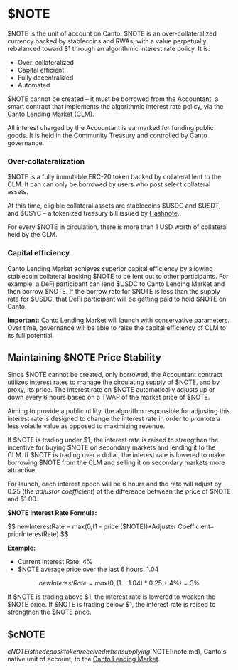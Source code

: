 # $NOTE

$NOTE is the unit of account on Canto. $NOTE is an over-collateralized currency backed by stablecoins and RWAs, with a value perpetually rebalanced toward $1 through an algorithmic interest rate policy. It is:

* Over-collateralized
* Capital efficient
* Fully decentralized
* Automated

$NOTE cannot be created – it must be borrowed from the Accountant, a smart contract that implements the algorithmic interest rate policy, via the [Canto Lending Market](../user-guides/lending-and-borrowing.md) (CLM).

All interest charged by the Accountant is earmarked for funding public goods. It is held in the Community Treasury and controlled by Canto governance.

### Over-collateralization

$NOTE is a fully immutable ERC-20 token backed by collateral lent to the CLM. It can can only be borrowed by users who post select collateral assets.

At this time, eligible collateral assets are stablecoins $USDC and $USDT, and $USYC – a tokenized treasury bill issued by [Hashnote](https://www.hashnote.com/).

For every $NOTE in circulation, there is more than 1 USD worth of collateral held by the CLM.

### Capital efficiency

Canto Lending Market achieves superior capital efficiency by allowing stablecoin collateral backing $NOTE to be lent out to other participants. For example, a DeFi participant can lend $USDC to Canto Lending Market and then borrow $NOTE. If the borrow rate for $NOTE is less than the supply rate for $USDC, that DeFi participant will be getting paid to hold $NOTE on Canto.

**Important:** Canto Lending Market will launch with conservative parameters. Over time, governance will be able to raise the capital efficiency of CLM to its full potential.

## Maintaining $NOTE Price Stability <a href="#price-algorithm" id="price-algorithm"></a>

Since $NOTE cannot be created, only borrowed, the Accountant contract utilizes interest rates to manage the circulating supply of $NOTE, and by proxy, its price. The interest rate on $NOTE automatically adjusts up or down every 6 hours based on a TWAP of the market price of $NOTE.

Aiming to provide a public utility, the algorithm responsible for adjusting this interest rate is designed to change the interest rate in order to promote a less volatile value as opposed to maximizing revenue.

If $NOTE is trading under $1, the interest rate is raised to strengthen the incentive for buying $NOTE on secondary markets and lending it to the CLM. If $NOTE is trading over a dollar, the interest rate is lowered to make borrowing $NOTE from the CLM and selling it on secondary markets more attractive.

For launch, each interest epoch will be 6 hours and the rate will adjust by 0.25 (the _adjustor coefficient_) of the difference between the price of $NOTE and $1.00.

**$NOTE Interest Rate Formula:**

$$
newInterestRate = max(0,(1 - price ($NOTE))*Adjuster Coefficient+ priorInterestRate)
$$

**Example:**

* Current Interest Rate: 4%
* $NOTE average price over the last 6 hours: 1.04

$$
newInterestRate = max(0,(1-1.04)*0.25+4\%) = 3\%
$$

If $NOTE is trading above $1, the interest rate is lowered to weaken the $NOTE price. If $NOTE is trading below $1, the interest rate is raised to strengthen the $NOTE price.

## $cNOTE <a href="#cnote" id="cnote"></a>

$cNOTE is the deposit token received when supplying [$NOTE](note.md), Canto's native unit of account, to the [Canto Lending Market](lending-market.md).
